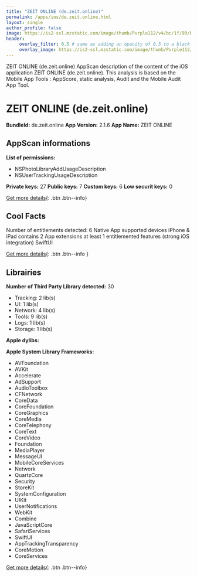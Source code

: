 ```yaml
---
title: "ZEIT ONLINE (de.zeit.online)"
permalink: /apps/ios/de.zeit.online.html
layout: single
author_profile: false
image: https://is2-ssl.mzstatic.com/image/thumb/Purple112/v4/bc/1f/93/bc1f9383-a39d-5de8-7864-770786afcde7/AppIcon-0-1x_U007emarketing-0-0-0-10-0-0-85-220.png/512x512bb.jpg
header: 
     overlay_filter: 0.5 # same as adding an opacity of 0.5 to a black background
     overlay_image: https://is2-ssl.mzstatic.com/image/thumb/Purple112/v4/bc/1f/93/bc1f9383-a39d-5de8-7864-770786afcde7/AppIcon-0-1x_U007emarketing-0-0-0-10-0-0-85-220.png/512x512bb.jpg
---
```

ZEIT ONLINE (de.zeit.online) AppScan description of the content of the iOS application ZEIT ONLINE (de.zeit.online). This analysis is based on the Mobile App Tools : AppScore, static analysis, Audit and the Mobile Audit App Tool.

# ZEIT ONLINE (de.zeit.online)

**BundleId:** de.zeit.online
**App Version:** 2.1.6
**App Name:** ZEIT ONLINE


## AppScan informations 

**List of permissions:** 
- NSPhotoLibraryAddUsageDescription
- NSUserTrackingUsageDescription
  
  
**Private keys:** 27
**Public keys:** 7
**Custom keys:** 6
**Low securit keys:** 0
  
[Get more details](/pricing.html){: .btn .btn--info}

## Cool Facts

Number of entitlements detected: 6
Native App
supported devices iPhone & iPad
contains 2 App extensions
at least 1 entitlemented features (strong iOS integration)
SwiftUI
  
[Get more details](/pricing.html){: .btn .btn--info }

## Librairies 
**Number of Third Party Library detected:** 30
- Tracking: 2 lib(s)
- UI: 1 lib(s)
- Network: 4 lib(s)
- Tools: 9 lib(s)
- Logs: 1 lib(s)
- Storage: 1 lib(s)


**Apple dylibs:**


**Apple System Library Frameworks:**
- AVFoundation
- AVKit
- Accelerate
- AdSupport
- AudioToolbox
- CFNetwork
- CoreData
- CoreFoundation
- CoreGraphics
- CoreMedia
- CoreTelephony
- CoreText
- CoreVideo
- Foundation
- MediaPlayer
- MessageUI
- MobileCoreServices
- Network
- QuartzCore
- Security
- StoreKit
- SystemConfiguration
- UIKit
- UserNotifications
- WebKit
- Combine
- JavaScriptCore
- SafariServices
- SwiftUI
- AppTrackingTransparency
- CoreMotion
- CoreServices


  
[Get more details](/pricing.html){: .btn .btn--info}

